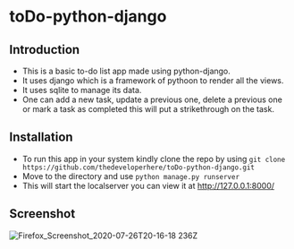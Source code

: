 # toDo-python-django

## Introduction

- This is a basic to-do list app made using python-django.
- It uses django which is a framework of pythoon to render all the views.
- It uses sqlite to manage its data.
- One can add a new task, update a previous one, delete a previous one or mark a task as completed this will put a strikethrough on the task.

## Installation

- To run this app in your system kindly clone the repo by using
  `git clone https://github.com/thedeveloperhere/toDo-python-django.git`
- Move to the directory and use
  `python manage.py runserver`
- This will start the localserver you can view it at http://127.0.0.1:8000/

## Screenshot

![Firefox_Screenshot_2020-07-26T20-16-18 236Z](https://user-images.githubusercontent.com/59651136/88488628-1614ae00-cfac-11ea-84ee-c0d4077fb4e3.png)
